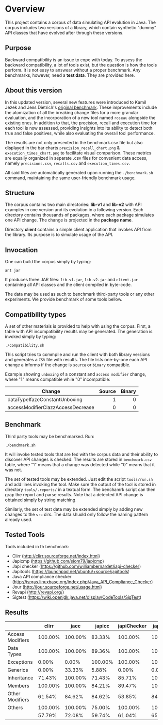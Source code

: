 # Overview

This project contains a corpus of data simulating API evolution in Java. The corpus includes two versions of a library, which contain synthetic "dummy" API classes that have evolved after through these versions.

## Purpose

Backward compatibility is an issue to cope with today. To assess the backward compatibility, a lot of tools exist, but the question is how the tools perform. It is not easy to answear without a proper benchmark. Any benchmarks, however, need a **test data**. They are provided here. 

## About this version
In this updated version, several new features were introduced to Kamil Jezek and Jens Dietrich's [original benchmark](https://github.com/kjezek/api-evolution-data-corpus). 
These improvements include the atomization of all the breaking change files for a more granular evaluation, and the incorporation 
of a new tool named `roseau` alongside the existing ones. In addition to that, the precision, recall and execution time for each tool is now assessed, providing insights into its ability to detect both true and false positives, while also evaluating the overall tool performance.

The results are not only presented in the benchmark.csv file but also displayed in the bar charts `precision_recall_chart.png` & `execution_times_chart.png` to facilitate visual comparison. 
These metrics are equally organized in separate .csv files for convenient data access, namely `precisions.csv`, `recalls.csv` and `execution_times.csv`.


All said files are automatically generated upon running the `./benchmark.sh` command, maintaining the same user-friendly benchmark usage.




## Structure

The corpus contains two main directories:  **lib-v1** and **lib-v2** with API examples in one version and its evolution in a following version. Each directory contains thousands of packages, where each package simulates one API change. The change is projected in the **package name**. 

Directory **client** contains a simple client application that invokes API from the library. Its purpose is to simulate usage of the API.

## Invocation

One can build the corpus simply by typing:
```
ant jar
```
It produces three JAR files: `lib-v1.jar`, `lib-v2.jar` and  `client.jar` containing all API classes and the client compiled in byte-code.

The data  may be used as such to benchmark third-party tools or any other experiments. We provide benchmark of some tools bellow.  

## Compatibility types

A set of other materials is provided to help with using the corpus. First, 
a table with API incompatibility results may be generated. The generation is invoked simply by typing:

```
./compatibility.sh
```

This script tries to commpile and run the client with both library versions and generates a `CSV` file with results. The file lists one-by-one each API change a informs if the change is `source` or `binary` compatible. 

Example showing `unboxing` of a constant and `access modifier`  change, where "1" means compatible while "0" incompatible:

| Change        | Source           | Binary  |
| ------------- |-------------:| -----:|
| dataTypeIfazeConstantUnboxing          | 1    | 0 |
| accessModifierClazzAccessDecrease      | 0    |   0 |


## Benchmark

Third party tools may be benchmarked. Run:

```
./benchmark.sh
```
It will invoke tested tools that are fed with the corpus data and their ability to discover API changes is checked. The results are stored in `benchmark.csv` table, where "1" means that a change was detected while "0" means that it was not. 

The set of tested tools may be extended. Just edit the script `tools/run.sh` and add lines invoking the tool. Make sure the output of the tool is stored in directory `tools/.reports/` in a textual form. The benchamrk script can then grap the report and parse results. Note that a detected API change is obtained simply by string matching. 

Similarly, the set of test data may be extended simply by adding new changes to the `src` dirs. The data shuold only follow the naming pattern already used. 

## Tested Tools

Tools included in th benchmark:
- Clirr (http://clirr.sourceforge.net/index.html)
- Japicmp (https://github.com/siom79/japicmp)
- Japi checker (https://github.com/williambernardet/japi-checker)
- Japitools (https://launchpad.net/ubuntu/+source/japitools)
- Java API compliance checker (http://ispras.linuxbase.org/index.php/Java_API_Compliance_Checker)
- Jour (http://jour.sourceforge.net/usage.html)
- Revapi (http://revapi.org/)
- Sigtest (https://wiki.openjdk.java.net/display/CodeTools/SigTest)
 
## Results

|	 | 	clirr	 | 	jacc	 | 	japicc	 | 	japiChecker	 | 	japicmp	 | 	japitool	 | 	jour	 | 	revapi	 | 	sigtest	|
|--------|---------------|---------------|---------------|-----------------------|---------------|------------------------|--------------|---------------|--------------|
|	Access Modifiers	 | 	100.00%	 | 	100.00%	 | 	83.33%	 | 	100.00%	 | 	100.00%	 | 	100.00%	 | 	83.33%	 | 	83.33%	 | 	100.00%	|
|	Data Types	 | 	100.00%	 | 	100.00%	 | 	89.36%	 | 	100.00%	 | 	100.00%	 | 	100.00%	 | 	100.00%	 | 	95.74%	 | 	100.00%	|
|	Exceptions 	 | 	0.00%	 | 	0.00%	 | 	100.00%	 | 	100.00%	 | 	100.00%	 | 	100.00%	 | 	100.00%	 | 	71.43%	 | 	100.00%	|
|	Generics 	 | 	0.00%	 | 	33.33%	 | 	5.88%	 | 	0.00%	 | 	0.00%	 | 	100.00%	 | 	17.65%	 | 	100.00%	 | 	100.00%	|
|	Inheritance 	 | 	71.43%	 | 	100.00%	 | 	71.43%	 | 	85.71%	 | 	100.00%	 | 	100.00%	 | 	100.00%	 | 	42.86%	 | 	100.00%	|
|	Members 	 | 	100.00%	 | 	100.00%	 | 	84.21%	 | 	89.47%	 | 	100.00%	 | 	100.00%	 | 	84.21%	 | 	42.11%	 | 	100.00%	|
|	Other Modifiers	 | 	61.54%	 | 	84.62%	 | 	84.62%	 | 	53.85%	 | 	84.62%	 | 	69.23%	 | 	76.92%	 | 	61.54%	 | 	84.62%	|
|	Others 	 | 	100.00%	 | 	100.00%	 | 	75.00%	 | 	100.00%	 | 	100.00%	 | 	100.00%	 | 	100.00%	 | 	50.00%	 | 	100.00%	|	
|		 | 57.79%	| 	72.08%	 | 	59.74%	 |  61.04%	 |	65.58% | 97.40%  | 	68.18% | 82.47%	 | 98.70% |


